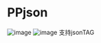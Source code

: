 # PPjson
![image](https://user-images.githubusercontent.com/101632386/180965210-950df10a-0bbb-4ba1-a279-9457d0c30cea.png)
![image](https://user-images.githubusercontent.com/101632386/180966044-e66991f6-360e-45dd-861c-09f4ba07be28.png)
支持jsonTAG
